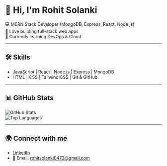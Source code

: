 # 👋 Hi, I'm Rohit Solanki

💻 MERN Stack Developer (MongoDB, Express, React, Node.js)  
🚀 Love building full-stack web apps  
🌱 Currently learning DevOps & Cloud  

---

## 🛠 Skills
- JavaScript | React | Node.js | Express | MongoDB  
- HTML | CSS | Tailwind CSS | Git & GitHub  

---

## 📊 GitHub Stats
![GitHub Stats](https://github.com/rohitsolanki01/)  
![Top Languages](https://github-readme-stats.vercel.app/api/top-langs/?username=rohitsolanki01&layout=compact&theme=radical)

---

## 🌍 Connect with me
- [LinkedIn]([https://www.linkedin.com/in/YOUR-LINKEDIN](https://www.linkedin.com/in/rohit-solanki-495860348/)) 
- 📧 Email: rohitsolanki0473@gmail.com
